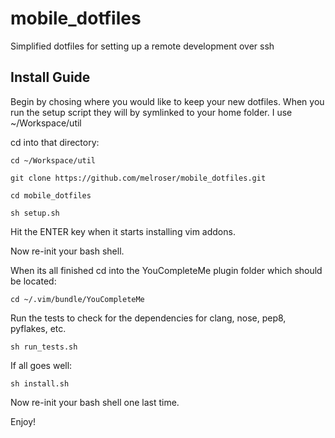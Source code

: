mobile_dotfiles
===============

Simplified dotfiles for setting up a remote development over ssh

Install Guide
-------------

Begin by chosing where you would like to keep your new dotfiles. When you run the setup script they 
will by symlinked to your home folder. I use ~/Workspace/util

cd into that directory:

    cd ~/Workspace/util

    git clone https://github.com/melroser/mobile_dotfiles.git

    cd mobile_dotfiles

    sh setup.sh

Hit the ENTER key when it starts installing vim addons.

Now re-init your bash shell.

When its all finished cd into the YouCompleteMe plugin folder which should be located:

    cd ~/.vim/bundle/YouCompleteMe

Run the tests to check for the dependencies for clang, nose, pep8, pyflakes, etc. 

    sh run_tests.sh

If all goes well:

    sh install.sh


Now re-init your bash shell one last time.

Enjoy!
